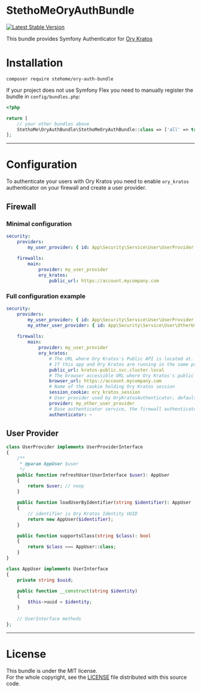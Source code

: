 # StethoMeOryAuthBundle

[![Latest Stable Version](https://poser.pugx.org/stethome/ory-auth-bundle/v/stable.svg)](https://packagist.org/packages/stethome/ory-auth-bundle)

This bundle provides Symfony Authenticator for [Ory Kratos](https://www.ory.sh/kratos/)

# Installation

```
composer require stehome/ory-auth-bundle
```

If your project does not use Symfony Flex you need to manually register the bundle in `config/bundles.php`:

```php
<?php

return [
    // your other bundles above
    StethoMe\OryAuthBundle\StethoMeOryAuthBundle::class => ['all' => true],
];
```

----------
# Configuration

To authenticate your users with Ory Kratos you need to enable `ory_kratos` authenticator on your firewall and create a user provider.

## Firewall
### Minimal configuration
```yaml
security:
    providers:
        my_user_provider: { id: App\Security\Service\User\UserProvider }
        
    firewalls:
        main:
            provider: my_user_provider
            ory_kratos:    
                public_url: https://account.mycompany.com
```
### Full configuration example
```yaml
security:
    providers:
        my_user_provider: { id: App\Security\Service\User\UserProvider }
        my_other_user_provider: { id: App\Security\Service\User\OtherUserProvider }
        
    firewalls:
        main:
            provider: my_user_provider
            ory_kratos:
                # The URL where Ory Kratos's Public API is located at.
                # If this app and Ory Kratos are running in the same private network, this should be the private network address (e.g. kratos-public.svc.cluster.local)
                public_url: kratos-public.svc.cluster.local
                # The browser accessible URL where Ory Kratos's public API is located, only needed if it differs from public_url
                browser_url: https://account.mycompany.com
                # Name of the cookie holding Ory Kratos session
                session_cookie: ory_kratos_session
                # User provider used by OryKratosAuthenticator, defaults to firewall user provider
                provider: my_other_user_provider
                # Base authenticator service, the firewall authenticator will be child of this service
                authenticator: ~
```

## User Provider

```php
class UserProvider implements UserProviderInterface
{
    /**
     * @param AppUser $user
     */
    public function refreshUser(UserInterface $user): AppUser
    {
        return $user; // noop
    }

    public function loadUserByIdentifier(string $identifier): AppUser
    {
        // identifier is Ory Kratos Identity UUID
        return new AppUser($identifier);
    }

    public function supportsClass(string $class): bool
    {
        return $class === AppUser::class;
    }
}

class AppUser implements UserInterface
{
    private string $uuid;

    public function __construct(string $identity)
    {
        $this->uuid = $identity;
    }
    
    // UserInterface methods
};
```

----------
# License

This bundle is under the MIT license.  
For the whole copyright, see the [LICENSE](LICENSE) file distributed with this source code.

